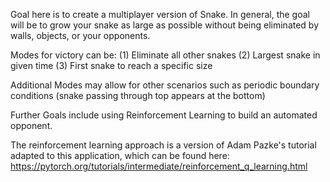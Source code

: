 
Goal here is to create a multiplayer version of Snake. In general, the goal will be to grow your snake as large as possible without being eliminated by walls, objects, or your opponents.

Modes for victory can be:
(1) Eliminate all other snakes
(2) Largest snake in given time
(3) First snake to reach a specific size

Additional Modes may allow for other scenarios such as periodic boundary conditions (snake passing through top appears at the bottom)

Further Goals include using Reinforcement Learning to build an automated opponent.



The reinforcement learning approach is a version of Adam Pazke's tutorial adapted to this application, which can be found here:
https://pytorch.org/tutorials/intermediate/reinforcement_q_learning.html
